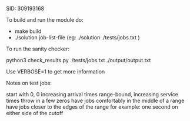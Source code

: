 SID: 309193168

To build and run the module do:

- make build
- ./solution job-list-file (eg: ./solution ./tests/jobs.txt )

To run the sanity checker:

python3 check_results.py ./tests/jobs.txt ./output/output.txt

Use VERBOSE=1 to get more information

Notes on test jobs:

start with 0, 0
increasing arrival times
range-bound, increasing service times
throw in a few zeros
have jobs comfortably in the middle of a range
have jobs closer to the edges of the range
    for example: one second on either side of the cutoff


